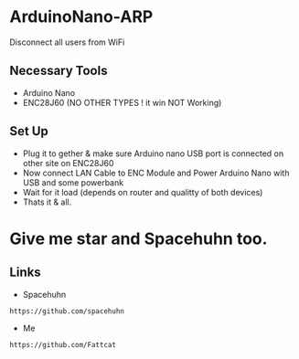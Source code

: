 # ArduinoNano-ARP
Disconnect all users from WiFi

## Necessary Tools
- Arduino Nano
- ENC28J60 (NO OTHER TYPES ! it win NOT Working)
## Set Up
- Plug it to gether & make sure Arduino nano USB port is connected on other site on ENC28J60
- Now connect LAN Cable to ENC Module and Power Arduino Nano with USB and some powerbank
- Wait for it load (depends on router and qualitty of both devices)
- Thats it & all.
# Give me star and Spacehuhn too.

## Links
- Spacehuhn
```
https://github.com/spacehuhn
```
- Me
```
https://github.com/Fattcat
```
